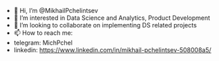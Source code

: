 - 👋 Hi, I’m @MikhailPchelintsev
- 👀 I’m interested in Data Science and Analytics, Product Development
- 💞️ I’m looking to collaborate on implementing DS related projects
- 📫 How to reach me:
-   telegram: MichPchel
-   linkedin: https://www.linkedin.com/in/mikhail-pchelintsev-508008a5/
<!---
MikhailPchelintsev/MikhailPchelintsev is a ✨ special ✨ repository because its `README.md` (this file) appears on your GitHub profile.
You can click the Preview link to take a look at your changes.
--->
